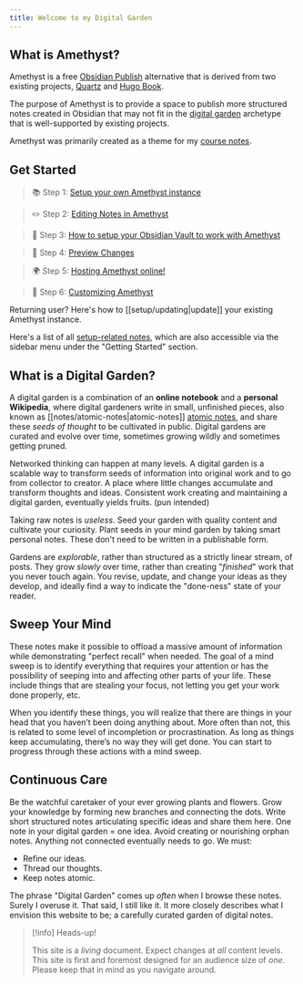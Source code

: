 ```yaml
---
title: Welcome to my Digital Garden
---
```


## What is Amethyst?

Amethyst is a free [Obsidian Publish](https://obsidian.md/publish) alternative that is derived from two existing projects, [Quartz](https://quartz.jzhao.xyz/) and [Hugo Book](https://github.com/alex-shpak/hugo-book).

The purpose of Amethyst is to provide a space to publish more structured notes created in Obsidian that may not fit in the [digital garden](https://joelhooks.com/digital-garden/) archetype that is well-supported by existing projects.

Amethyst was primarily created as a theme for my [course notes](https://notes.bencuan.me).

## Get Started

> 📚 Step 1: [Setup your own Amethyst instance](setup/setup.md)

> ✏️ Step 2: [Editing Notes in Amethyst](setup/editing.md)

> 🔗 Step 3: [How to setup your Obsidian Vault to work with Amethyst](setup/obsidian.md)

> 👀 Step 4: [Preview Changes](setup/preview%20changes.md)

> 🌍 Step 5: [Hosting Amethyst online!](setup/hosting.md)

> 🎨 Step 6: [Customizing Amethyst](setup/config.md)

Returning user? Here's how to [[setup/updating|update]] your existing Amethyst instance.

Here's a list of all [setup-related notes](/tags/setup), which are also accessible via the sidebar menu under the "Getting Started" section.

## What is a Digital Garden?

A digital garden is a combination of an **online notebook** and a **personal Wikipedia**, where digital gardeners write in small, unfinished pieces, also known as [[notes/atomic-notes|atomic-notes]] [atomic notes](/docs/notes/atomic-notes/), and share these _seeds of thought_ to be cultivated in public. Digital gardens are curated and evolve over time, sometimes growing wildly and sometimes getting pruned.

Networked thinking can happen at many levels. A digital garden is a scalable way to transform seeds of information into original work and to go from collector to creator. A place where little changes accumulate and transform thoughts and ideas. Consistent work creating and maintaining a digital garden, eventually yields fruits. (pun intended)

Taking raw notes is _useless_. Seed your garden with quality content and cultivate your curiosity. Plant seeds in your mind garden by taking smart personal notes. These don't need to be written in a publishable form.

Gardens are _explorable_, rather than structured as a strictly linear stream, of posts. They grow _slowly_ over time, rather than creating "_finished_" work that you never touch again. You revise, update, and change your ideas as they develop, and ideally find a way to indicate the "done-ness" state of your reader.

## Sweep Your Mind

These notes make it possible to offload a massive amount of information while demonstrating "perfect recall" when needed. The goal of a mind sweep is to identify everything that requires your attention or has the possibility of seeping into and affecting other parts of your life. These include things that are stealing your focus, not letting you get your work done properly, etc.

When you identify these things, you will realize that there are things in your head that you haven’t been doing anything about. More often than not, this is related to some level of incompletion or procrastination. As long as things keep accumulating, there’s no way they will get done. You can start to progress through these actions with a mind sweep.

## Continuous Care

Be the watchful caretaker of your ever growing plants and flowers. Grow your knowledge by forming new branches and connecting the dots. Write short structured notes articulating specific ideas and share them here. One note in your digital garden = one idea. Avoid creating or nourishing orphan notes. Anything not connected eventually needs to go. We must:

- Refine our ideas.
- Thread our thoughts.
- Keep notes atomic.

The phrase "Digital Garden" comes up _often_ when I browse these notes. Surely I overuse it. That said, I still like it. It more closely describes what I envision this website to be; a carefully curated garden of digital notes.

> [!info] Heads-up!
>
> This site is a _living_ document. Expect changes at _all_ content levels.
> This site is first and foremost designed for an audience size of _one_.
> Please keep that in mind as you navigate around.
